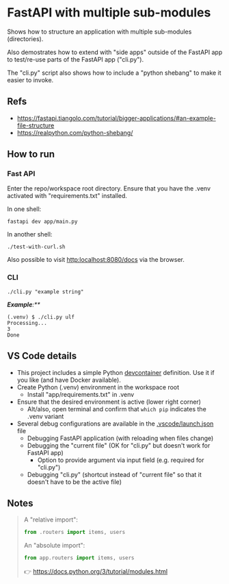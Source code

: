 # FastAPI with multiple sub-modules

Shows how to structure an application with multiple sub-modules (directories).

Also demostrates how to extend with "side apps" outside of the FastAPI app to test/re-use parts of the FastAPI app ("cli.py").

The "cli.py" script also shows how to include a "python shebang" to make it easier to invoke.

## Refs

* <https://fastapi.tiangolo.com/tutorial/bigger-applications/#an-example-file-structure>
* <https://realpython.com/python-shebang/>

## How to run

### Fast API

Enter the repo/workspace root directory. Ensure that you have the .venv activated with "requirements.txt" installed.

In one shell:

```shell
fastapi dev app/main.py
```

In another shell:
```shell
./test-with-curl.sh
```

Also possible to visit <http:localhost:8080/docs> via the browser.

### CLI

```shell
./cli.py "example string"
```

_**Example**:**_

```console
(.venv) $ ./cli.py ulf
Processing...
3
Done
```

## VS Code details

* This project includes a simple Python [devcontainer](https://code.visualstudio.com/docs/devcontainers/containers) definition. Use it if you like (and have Docker available).
* Create Python (.venv) environment in the workspace root
  * Install "app/requirements.txt" in .venv
* Ensure that the desired environment is active (lower right corner)
  * Alt/also, open terminal and confirm that `which pip` indicates the .venv variant
* Several debug configurations are available in the [.vscode/launch.json](./.vscode/launch.json) file
  * Debugging FastAPI application (with reloading when files change)
  * Debugging the "current file" (OK for "cli.py" but doesn't work for FastAPI app)
    * Option to provide argument via input field (e.g. required for "cli.py")
  * Debugging "cli.py" (shortcut instead of "current file" so that it doesn't have to be the active file)


## Notes

> A "relative import":
>
> ```python
> from .routers import items, users
> ```
>
> An "absolute import":
>
> ```python
> from app.routers import items, users
> ```
>
> 👉 <https://docs.python.org/3/tutorial/modules.html>

